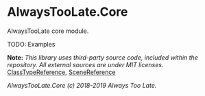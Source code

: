 # AlwaysTooLate.Core
AlwaysTooLate core module.

TODO: Examples

**Note:** 
*This library uses third-party source code, included within the repository. All external sources are under MIT licenses.*
[ClassTypeReference](https://bitbucket.org/rotorz/classtypereference-for-unity),
[SceneReference](https://gist.github.com/JohannesMP/ec7d3f0bcf167dab3d0d3bb480e0e07b)

*AlwaysTooLate.Core (c) 2018-2019 Always Too Late.*
